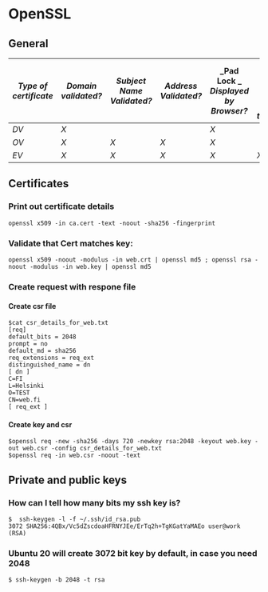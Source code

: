 # OpenSSL 

## General

 **_Type of<br>certificate_** | **_Domain<br>validated?_** | **_Subject Name<br>Validated?_** | **_Address<br>Validated?_** | **_Pad Lock _**_<br>**Displayed by**<br>**Browser?**_ | **_Green address<br>bar or other<br>special treatment?_** | **_Relative price_** |
| ---------------------------- | -------------------------- | -------------------------------- | --------------------------- | ----------------------------------------------------- | --------------------------------------------------------- | -------------------- |
| _DV_                         | _X_                        |                                  |                             | _X_                                                   |                                                           | _$_                  |
| _OV_                         | _X_                        | _X_                              | _X_                         | _X_                                                   |                                                           | _$$_                 |
| _EV_                         | _X_                        | _X_                              | _X_                         | _X_                                                   | _X_                                                       | _$$$_                |


## Certificates
### Print out certificate details
```
openssl x509 -in ca.cert -text -noout -sha256 -fingerprint
```

### Validate that Cert matches key:
```
openssl x509 -noout -modulus -in web.crt | openssl md5 ; openssl rsa -noout -modulus -in web.key | openssl md5
```

### Create request with respone file
#### Create csr file
```
$cat csr_details_for_web.txt
[req]
default_bits = 2048
prompt = no
default_md = sha256
req_extensions = req_ext
distinguished_name = dn
[ dn ]
C=FI
L=Helsinki
O=TEST
CN=web.fi
[ req_ext ]
```

#### Create key and csr
```
$openssl req -new -sha256 -days 720 -newkey rsa:2048 -keyout web.key -out web.csr -config csr_details_for_web.txt
$openssl req -in web.csr -noout -text
```

## Private and public keys

### How can I tell how many bits my ssh key is?
```
$  ssh-keygen -l -f ~/.ssh/id_rsa.pub
3072 SHA256:4QBx/Vc5dZscdoaHFRNYJEe/ErTq2h+TgKGatYaMAEo user@work (RSA)
```

### Ubuntu 20 will create 3072 bit key by default, in case you need 2048
```
$ ssh-keygen -b 2048 -t rsa
```